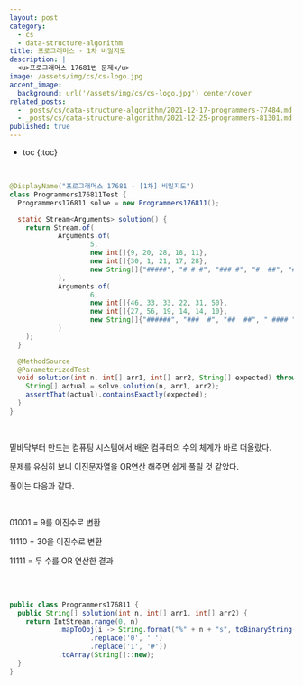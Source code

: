 ```yaml
---
layout: post
category:
  - cs
  - data-structure-algorithm
title: 프로그래머스 - 1차 비밀지도
description: |
  <u>프로그래머스 17681번 문제</u>  
image: /assets/img/cs/cs-logo.jpg
accent_image:
  background: url('/assets/img/cs/cs-logo.jpg') center/cover
related_posts:
  - _posts/cs/data-structure-algorithm/2021-12-17-programmers-77484.md
  - _posts/cs/data-structure-algorithm/2021-12-25-programmers-81301.md
published: true
---
```


* toc
{:toc}

<br />

```java
@DisplayName("프로그래머스 17681 - [1차] 비밀지도")
class Programmers176811Test {
  Programmers176811 solve = new Programmers176811();

  static Stream<Arguments> solution() {
    return Stream.of(
            Arguments.of(
                    5,
                    new int[]{9, 20, 28, 18, 11},
                    new int[]{30, 1, 21, 17, 28},
                    new String[]{"#####", "# # #", "### #", "#  ##", "#####"}
            ),
            Arguments.of(
                    6,
                    new int[]{46, 33, 33, 22, 31, 50},
                    new int[]{27, 56, 19, 14, 14, 10},
                    new String[]{"######", "###  #", "##  ##", " #### ", " #####", "### # "}
            )
    );
  }

  @MethodSource
  @ParameterizedTest
  void solution(int n, int[] arr1, int[] arr2, String[] expected) throws Exception {
    String[] actual = solve.solution(n, arr1, arr2);
    assertThat(actual).containsExactly(expected);
  }
}
```

<br />

밑바닥부터 만드는 컴퓨팅 시스템에서 배운 컴퓨터의 수의 체계가 바로 떠올랐다.

문제를 유심히 보니 이진문자열을 OR연산 해주면 쉽게 풀릴 것 같았다.

풀이는 다음과 같다.

<br />

01001 = 9를 이진수로 변환

11110 = 30을 이진수로 변환

11111 = 두 수를 OR 연산한 결과

<br />

<br />

```java
public class Programmers176811 {
  public String[] solution(int n, int[] arr1, int[] arr2) {
    return IntStream.range(0, n)
            .mapToObj(i -> String.format("%" + n + "s", toBinaryString((arr1[i] | arr2[i])))
                    .replace('0', ' ')
                    .replace('1', '#'))
            .toArray(String[]::new);
  }
}
```

<br />
